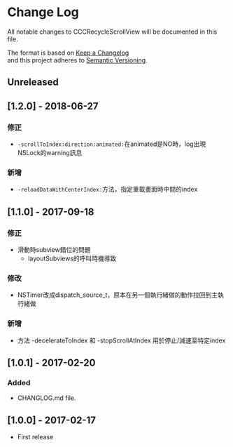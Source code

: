 # Change Log
All notable changes to CCCRecycleScrollView will be documented in this file.

The format is based on [Keep a Changelog](http://keepachangelog.com/) <br>
and this project adheres to [Semantic Versioning](http://semver.org/).

## Unreleased

## [1.2.0] - 2018-06-27
### 修正
- `-scrollToIndex:direction:animated:`在animated是NO時，log出現NSLock的warning訊息

### 新增
- `-reloadDataWithCenterIndex:`方法，指定重載畫面時中間的index

## [1.1.0] - 2017-09-18
### 修正
- 滑動時subview錯位的問題
    - layoutSubviews的呼叫時機導致

### 修改
- NSTimer改成dispatch_source_t，原本在另一個執行緒做的動作拉回到主執行緒做

### 新增
- 方法 -decelerateToIndex 和 -stopScrollAtIndex 用於停止/減速至特定index

## [1.0.1] - 2017-02-20
### Added
- CHANGLOG.md file.

## [1.0.0] - 2017-02-17
- First release
